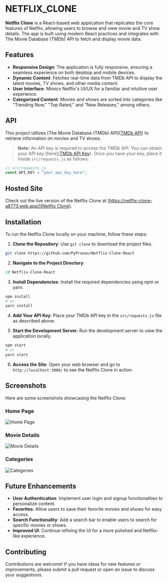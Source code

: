 # NETFLIX_CLONE

**Netflix Clone** is a React-based web application that replicates the core features of Netflix, allowing users to browse and view movie and TV show details. The app is built using modern React practices and integrates with The Movie Database (TMDb) API to fetch and display movie data.

## Features

- **Responsive Design**: The application is fully responsive, ensuring a seamless experience on both desktop and mobile devices.
- **Dynamic Content**: Fetches real-time data from TMDb API to display the latest movies, TV shows, and other media content.
- **User Interface**: Mimics Netflix's UI/UX for a familiar and intuitive user experience.
- **Categorized Content**: Movies and shows are sorted into categories like "Trending Now," "Top Rated," and "New Releases," among others.

## API

This project utilizes [The Movie Database (TMDb) API](<a href="https://www.themoviedb.org/documentation/api" target="_blank">TMDb API</a>) to retrieve information on movies and TV shows.

> **Note:** An API key is required to access the TMDb API. You can obtain your API key [here](<a href="https://www.themoviedb.org/documentation/api" target="_blank">TMDb API Key</a>). Once you have your key, place it inside `src/requests.js` as follows:

```javascript
// src/requests.js
const API_KEY = "your_api_key_here";
```

## Hosted Site

Check out the live version of the Netflix Clone at [https://netflix-clone-a8773.web.app/](<a href="https://netflix-clone-a8773.web.app/" target="_blank">Netflix Clone</a>).

## Installation

To run the Netflix Clone locally on your machine, follow these steps:

1. **Clone the Repository**: Use `git clone` to download the project files.

```bash
git clone https://github.com/PyPranav/Netflix-Clone-React
```

2. **Navigate to the Project Directory**:

```bash
cd Netflix-Clone-React
```

3. **Install Dependencies**: Install the required dependencies using npm or yarn.

```bash
npm install
# or
yarn install
```

4. **Add Your API Key**: Place your TMDb API key in the `src/requests.js` file as described above.

5. **Start the Development Server**: Run the development server to view the application locally.

```bash
npm start
# or
yarn start
```

6. **Access the Site**: Open your web browser and go to `http://localhost:3000/` to see the Netflix Clone in action.

## Screenshots

Here are some screenshots showcasing the Netflix Clone:

### Home Page
![Home Page](https://lh3.googleusercontent.com/pw/AL9nZEVusPcbexQp_749pgyQVBIIbG2-suyPD6VtbfQjEygrVvaxeodQVaLjx61sCHhJXGVRzyZyDxRQsnXpodm0N4BX-CqR8UT-Vazz6vugXnbvu5LasOjLVkOPmj4mcVl0Azu1g_tb4Hz7H31WVC5j3hta=w1890-h938-no?authuser=0)

### Movie Details
![Movie Details](https://lh3.googleusercontent.com/pw/AL9nZEW81fhQ-e8rKN-J28S5IFRTxnDSAO_FiQnAxjfGIrwqbti-qQPOcnG30zhUsFbBqA9MMA8jXmP3EkTHFySg02JpplsnyPADoDBOOAdUt8hg1mm9AR3aSQ6iGb36pnKgNDLysNdHglB8sNp7JUglwS30=w1891-h932-no?authuser=0)

### Categories
![Categories](https://lh3.googleusercontent.com/pw/AL9nZEVz2yt4rzPi-WTAmBHeGfEa0Am9Et77qTHwDGrqVaPdCjB4kExtymdzzm5aAvdgFikBhOdQEFrnZ56gWQRuIMw5B0ZHEigOyYfOn2XwIrNY_mycFblvOoid-KDZTni9k1geaL4R02hup5TzsUDNfIV2=w1896-h927-no?authuser=0)

## Future Enhancements

- **User Authentication**: Implement user login and signup functionalities to personalize content.
- **Favorites**: Allow users to save their favorite movies and shows for easy access.
- **Search Functionality**: Add a search bar to enable users to search for specific movies or shows.
- **Improved UI**: Continue refining the UI for a more polished and Netflix-like experience.

## Contributing

Contributions are welcome! If you have ideas for new features or improvements, please submit a pull request or open an issue to discuss your suggestions.
